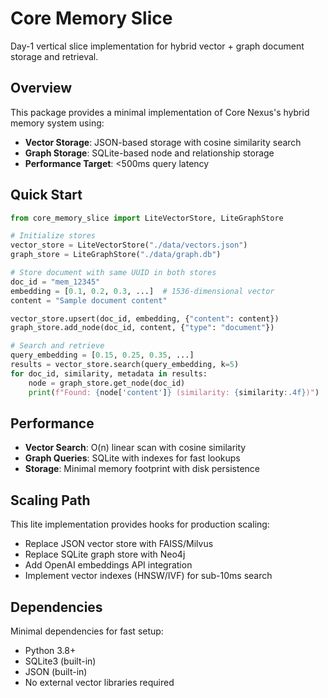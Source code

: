 # Core Memory Slice

Day-1 vertical slice implementation for hybrid vector + graph document storage and retrieval.

## Overview

This package provides a minimal implementation of Core Nexus's hybrid memory system using:
- **Vector Storage**: JSON-based storage with cosine similarity search
- **Graph Storage**: SQLite-based node and relationship storage
- **Performance Target**: <500ms query latency

## Quick Start

```python
from core_memory_slice import LiteVectorStore, LiteGraphStore

# Initialize stores
vector_store = LiteVectorStore("./data/vectors.json")
graph_store = LiteGraphStore("./data/graph.db")

# Store document with same UUID in both stores
doc_id = "mem_12345"
embedding = [0.1, 0.2, 0.3, ...]  # 1536-dimensional vector
content = "Sample document content"

vector_store.upsert(doc_id, embedding, {"content": content})
graph_store.add_node(doc_id, content, {"type": "document"})

# Search and retrieve
query_embedding = [0.15, 0.25, 0.35, ...]
results = vector_store.search(query_embedding, k=5)
for doc_id, similarity, metadata in results:
    node = graph_store.get_node(doc_id)
    print(f"Found: {node['content']} (similarity: {similarity:.4f})")
```

## Performance

- **Vector Search**: O(n) linear scan with cosine similarity
- **Graph Queries**: SQLite with indexes for fast lookups
- **Storage**: Minimal memory footprint with disk persistence

## Scaling Path

This lite implementation provides hooks for production scaling:
- Replace JSON vector store with FAISS/Milvus
- Replace SQLite graph store with Neo4j
- Add OpenAI embeddings API integration
- Implement vector indexes (HNSW/IVF) for sub-10ms search

## Dependencies

Minimal dependencies for fast setup:
- Python 3.8+
- SQLite3 (built-in)
- JSON (built-in)
- No external vector libraries required